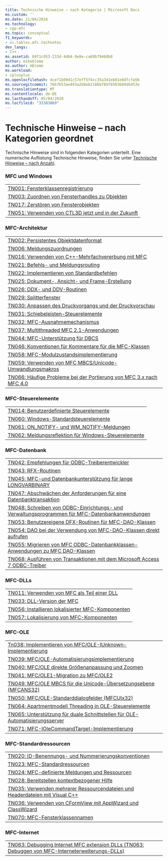 ```yaml
---
title: Technische Hinweise – nach Kategorie | Microsoft Docs
ms.custom: ''
ms.date: 11/04/2016
ms.technology:
- cpp-mfc
ms.topic: conceptual
f1_keywords:
- vc.tables.mfc.technotes
dev_langs:
- C++
ms.assetid: b9f1c953-233d-4d64-9e8e-ca69b79460b8
author: mikeblome
ms.author: mblome
ms.workload:
- cplusplus
ms.openlocfilehash: 4cef1b09d1c57eff5f4cc35a341eb81e0dfcfa56
ms.sourcegitcommit: 76b7653ae443a2b8eb1186b789f8503609d6453e
ms.translationtype: MT
ms.contentlocale: de-DE
ms.lasthandoff: 05/04/2018
ms.locfileid: "33383869"
---
```

# <a name="technical-notes-by-category"></a>Technische Hinweise – nach Kategorien geordnet
Technische Hinweise sind in folgenden Kategorien unterteilt. Eine numerische Auflistung Technische Hinweise, finden Sie unter [Technische Hinweise – nach Anzahl](../mfc/technical-notes-by-number.md).  
  
### <a name="mfc-and-windows"></a>MFC und Windows  
  
||  
|-|  
|[TN001: Fensterklassenregistrierung](../mfc/tn001-window-class-registration.md)|  
|[TN003: Zuordnen von Fensterhandles zu Objekten](../mfc/tn003-mapping-of-windows-handles-to-objects.md)|  
|[TN017: Zerstören von Fensterobjekten](../mfc/tn017-destroying-window-objects.md)|  
|[TN051: Verwenden von CTL3D jetzt und in der Zukunft](../mfc/tn051-using-ctl3d-now-and-in-the-future.md)|  
  
### <a name="mfc-architecture"></a>MFC-Architektur  
  
||  
|-|  
|[TN002: Persistentes Objektdatenformat](../mfc/tn002-persistent-object-data-format.md)|  
|[TN006: Meldungszuordnungen](../mfc/tn006-message-maps.md)|  
|[TN016: Verwenden von C++-Mehrfachvererbung mit MFC](../mfc/tn016-using-cpp-multiple-inheritance-with-mfc.md)|  
|[TN021: Befehls- und Meldungsrouting](../mfc/tn021-command-and-message-routing.md)|  
|[TN022: Implementieren von Standardbefehlen](../mfc/tn022-standard-commands-implementation.md)|  
|[TN025: Dokument-, Ansicht- und Frame-Erstellung](../mfc/tn025-document-view-and-frame-creation.md)|  
|[TN026: DDX- und DDV-Routinen](../mfc/tn026-ddx-and-ddv-routines.md)|  
|[TN029: Splitterfenster](../mfc/tn029-splitter-windows.md)|  
|[TN030: Anpassen des Druckvorgangs und der Druckvorschau](../mfc/tn030-customizing-printing-and-print-preview.md)|  
|[TN031: Schiebeleisten-Steuerelemente](../mfc/tn031-control-bars.md)|  
|[TN032: MFC-Ausnahmemechanismus](../mfc/tn032-mfc-exception-mechanism.md)|  
|[TN037: Multithreaded MFC 2.1-Anwendungen](../mfc/tn037-multithreaded-mfc-2-1-applications.md)|  
|[TN044: MFC-Unterstützung für DBCS](../mfc/tn044-mfc-support-for-dbcs.md)|  
|[TN046: Konventionen für Kommentare für die MFC-Klassen](../mfc/tn046-commenting-conventions-for-the-mfc-classes.md)|  
|[TN058: MFC-Modulzustandsimplementierung](../mfc/tn058-mfc-module-state-implementation.md)|  
|[TN059: Verwenden von MFC MBCS/Unicode-Umwandlungsmakros](../mfc/tn059-using-mfc-mbcs-unicode-conversion-macros.md)|  
|[TN066: Häufige Probleme bei der Portierung von MFC 3.x nach MFC 4.0](../mfc/tn066-common-mfc-3-x-to-4-0-porting-issues.md)|  
  
### <a name="mfc-controls"></a>MFC-Steuerelemente  
  
||  
|-|  
|[TN014: Benutzerdefinierte Steuerelemente](../mfc/tn014-custom-controls.md)|  
|[TN060: Windows-Standardsteuerelemente](../mfc/tn060-the-new-windows-common-controls.md)|  
|[TN061: ON_NOTIFY- und WM_NOTIFY-Meldungen](../mfc/tn061-on-notify-and-wm-notify-messages.md)|  
|[TN062: Meldungsreflektion für Windows-Steuerelemente](../mfc/tn062-message-reflection-for-windows-controls.md)|  
  
### <a name="mfc-database"></a>MFC-Datenbank  
  
||  
|-|  
|[TN042: Empfehlungen für ODBC-Treiberentwickler](../mfc/tn042-odbc-driver-developer-recommendations.md)|  
|[TN043: RFX-Routinen](../mfc/tn043-rfx-routines.md)|  
|[TN045: MFC-und Datenbankunterstützung für lange LONGVARBINARY](../mfc/tn045-mfc-database-support-for-long-varchar-varbinary.md)|  
|[TN047: Abschwächen der Anforderungen für eine Datenbanktransaktion](../mfc/tn047-relaxing-database-transaction-requirements.md)|  
|[TN048: Schreiben von ODBC-Einrichtungs- und Verwaltungsprogrammen für MFC-Datenbankanwendungen](../mfc/tn048-writing-odbc-setup-and-administration-programs.md)|  
|[TN053: Benutzereigene DFX-Routinen für MFC-DAO-Klassen](../mfc/tn053-custom-dfx-routines-for-dao-database-classes.md)|  
|[TN054: DAO bei der Verwendung von MFC-DAO-Klassen direkt aufrufen](../mfc/tn054-calling-dao-directly-while-using-mfc-dao-classes.md)|  
|[TN055: Migrieren von MFC ODBC-Datenbankklassen-Anwendungen zu MFC DAO-Klassen](../mfc/tn055-migrating-mfc-odbc-database-class-applications-to-mfc-dao-classes.md)|  
|[TN068: Ausführen von Transaktionen mit dem Microsoft Access 7 ODBC-Treiber](../mfc/tn068-performing-transactions-with-the-microsoft-access-7-odbc-driver.md)|  
  
### <a name="mfc-dlls"></a>MFC-DLLs  
  
||  
|-|  
|[TN011: Verwenden von MFC als Teil einer DLL](../mfc/tn011-using-mfc-as-part-of-a-dll.md)|  
|[TN033: DLL-Version der MFC](../mfc/tn033-dll-version-of-mfc.md)|  
|[TN056: Installieren lokalisierter MFC-Komponenten](../mfc/tn056-installation-of-localized-mfc-components.md)|  
|[TN057: Lokalisierung von MFC-Komponenten](../mfc/tn057-localization-of-mfc-components.md)|  
  
### <a name="mfc-ole"></a>MFC-OLE  
  
||  
|-|  
|[Tn038: Implementieren von MFC/OLE-IUnknown-Implementierung](../mfc/tn038-mfc-ole-iunknown-implementation.md)|  
|[TN039: MFC/OLE-Automatisierungsimplementierung](../mfc/tn039-mfc-ole-automation-implementation.md)|  
|[TN040: MFC/OLE direkte Größenanpassung und Zoomen](../mfc/tn040-mfc-ole-in-place-resizing-and-zooming.md)|  
|[TN041: MFC/OLE1-Migration zu MFC/OLE2](../mfc/tn041-mfc-ole1-migration-to-mfc-ole-2.md)|  
|[TN049: MFC/OLE MBCS für die Unicode-Übersetzungsebene (MFCANS32)](../mfc/tn049-mfc-ole-mbcs-to-unicode-translation-layer-mfcans32.md)|  
|[TN050: MFC/OLE-Standarddialogfelder (MFCUIx32)](../mfc/tn050-mfc-ole-common-dialogs-mfcuix32.md)|  
|[TN064: Apartmentmodell Threading in OLE-Steuerelemente](../mfc/tn064-apartment-model-threading-in-activex-controls.md)|  
|[TN065: Unterstützung für duale Schnittstellen für OLE-Automatisierungsserver](../mfc/tn065-dual-interface-support-for-ole-automation-servers.md)|  
|[TN071: MFC-IOleCommandTarget-Implementierung](../mfc/tn071-mfc-iolecommandtarget-implementation.md)|  
  
### <a name="mfc-resources"></a>MFC-Standardressourcen  
  
||  
|-|  
|[TN020: ID-Benennungs- und Nummerierungskonventionen](../mfc/tn020-id-naming-and-numbering-conventions.md)|  
|[TN023: MFC-Standardressourcen](../mfc/tn023-standard-mfc-resources.md)|  
|[TN024: MFC-definierte Meldungen und Ressourcen](../mfc/tn024-mfc-defined-messages-and-resources.md)|  
|[TN028: Bereitstellen kontextbezogener Hilfe](../mfc/tn028-context-sensitive-help-support.md)|  
|[TN035: Verwenden mehrerer Ressourcendateien und Headerdateien mit Visual C++](../mfc/tn035-using-multiple-resource-files-and-header-files-with-visual-cpp.md)|  
|[TN036: Verwenden von CFormView mit AppWizard und ClassWizard](../mfc/tn036-using-cformview-with-appwizard-and-classwizard.md)|  
|[TN070: MFC-Fensterklassennamen](../mfc/tn070-mfc-window-class-names.md)|  
  
### <a name="mfc-internet"></a>MFC-Internet  
  
||  
|-|  
|[TN063: Debugging Internet MFC extension DLLs (TN063: Debuggen von MFC-Interneterweiterungs-DLLs)](../mfc/tn063-debugging-internet-extension-dlls.md)|

